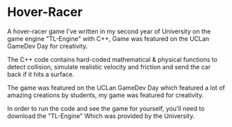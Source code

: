 
# Hover-Racer

A hover-racer game I've written in my second year of University on the game engine "TL-Engine" with C++, Game was featured on the UCLan GameDev Day for creativity.


The C++ code contains hard-coded mathematical & physical functions to detect collision, simulate realistic velocity and friction and send the car back if it hits a surface.



The game was featured on the UCLan GameDev Day which featured a lot of amazing creations by students, my game was featured for creativity.



In order to run the code and see the game for yourself, you'll need to download the "TL-Engine" Which was provided by the University.

